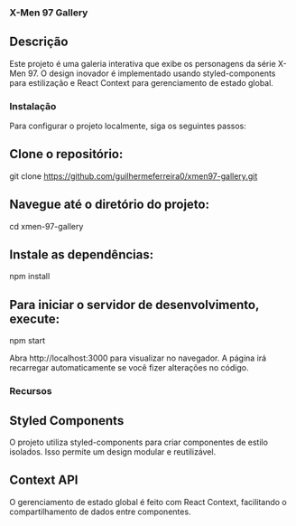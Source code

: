### X-Men 97 Gallery

## Descrição

Este projeto é uma galeria interativa que exibe os personagens da série X-Men 97. O design inovador é implementado usando styled-components para estilização e React Context para gerenciamento de estado global.

### Instalação

Para configurar o projeto localmente, siga os seguintes passos:

## Clone o repositório:

git clone https://github.com/guilhermeferreira0/xmen97-gallery.git

## Navegue até o diretório do projeto:

cd xmen-97-gallery

## Instale as dependências:

npm install

## Para iniciar o servidor de desenvolvimento, execute:

npm start

Abra http://localhost:3000 para visualizar no navegador. A página irá recarregar automaticamente se você fizer alterações no código.

### Recursos

## Styled Components
O projeto utiliza styled-components para criar componentes de estilo isolados. Isso permite um design modular e reutilizável.

## Context API
O gerenciamento de estado global é feito com React Context, facilitando o compartilhamento de dados entre componentes.
